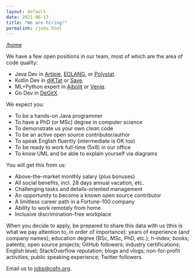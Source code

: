 ```yaml
---
layout: default
date: 2021-06-17
title: "We are hiring!"
permalink: /jobs.html
---
```


[/home](/)

We have a few open positions in our
team, most of which are the area of code quality:

  * Java Dev in [Artipie](https://www.artipie.org), 
    [EOLANG](https://github.com/cqfn/eo),
    or
    [Polystat](https://github.com/polystat/polystat).
  * Kotlin Dev in [diKTat](https://github.com/cqfn/diKTat) or [Save](https://github.com/cqfn/save).
  * ML+Python expert in [Aibolit](https://github.com/cqfn/aibolit) or [Veniq](https://github.com/cqfn/veniq).
  * Go Dev in [DeGitX](https://github.com/cqfn/degitx).

We expect you:

  * To be a hands-on Java programmer
  * To have a PhD (or MSc) degree in computer science
  * To demonstrate us your own _clean_ code
  * To be an active open source contributor/author
  * To speak English fluently (intermediate is OK too)
  * To be ready to work full-time (5x8) in our office
  * To know UML and be able to explain yourself via diagrams

You will get this from us:

  * Above-the-market monthly salary (plus bonuses)
  * All social benefits, incl. 28 days annual vacation, etc.
  * Challenging tasks and details-oriented management
  * An opportunity to become a known open source contributor
  * A limitless career path in a Fortune-100 company
  * Ability to work remotely from home
  * Inclusive discrimination-free workplace

When you decide to apply, be prepared to share this data with us
(this is what we pay attention to, in order of importance):
years of experience (and company names);
education degree (BSc, MSc, PhD, etc.);
h-index;
books;
patents;
open source projects;
GitHub followers;
industry certifications;
English level;
StackOverflow reputation;
blogs and vlogs;
non-for-profit activities;
public speaking experience;
Twitter followers.

Email us to [jobs@cqfn.org](mailto:jobs@cqfn.org).